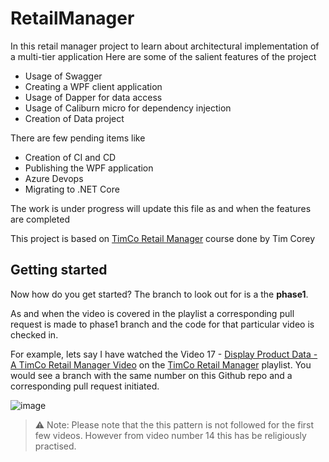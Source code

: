 # RetailManager
In this retail manager project to learn about architectural implementation of a multi-tier application
Here are some of the salient features of the project
- Usage of Swagger
- Creating a WPF client application
- Usage of Dapper for data access
- Usage of Caliburn micro for dependency injection
- Creation of Data project

There are few pending items like
- Creation of CI and CD
- Publishing the WPF application
- Azure Devops
- Migrating to .NET Core

The work is under progress will update this file as and when the features are completed

This project is based on [TimCo Retail Manager] course done by Tim Corey

## Getting started
Now how do you get started? The branch to look out for is a the **phase1**. 

As and when the video is covered in the playlist a corresponding pull request is made to phase1 branch and the code for that particular video is checked in.

For example, lets say I have watched the Video 17 - [Display Product Data - A TimCo Retail Manager Video] on the [TimCo Retail Manager] playlist. You would see a branch with the same number on this Github repo and a corresponding pull request initiated.

![image](https://user-images.githubusercontent.com/8463823/126734226-fb411c33-16fd-4861-8f5b-afdd34d813a8.png)

> :warning: Note: Please note that the this pattern is not followed for the first few videos. However from video number 14 this has be religiously practised.

[Display Product Data - A TimCo Retail Manager Video]: <https://www.youtube.com/watch?v=boDpqLwviQc&list=PLLWMQd6PeGY0bEMxObA6dtYXuJOGfxSPx&index=17>

[TimCo Retail Manager]: <https://www.youtube.com/user/IAmTimCorey/playlists>
